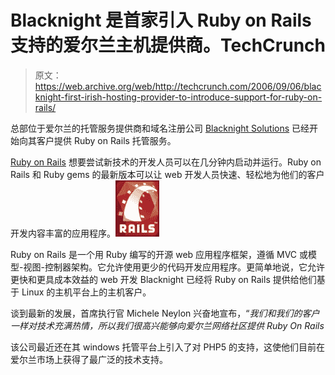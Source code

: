 # Blacknight 是首家引入 Ruby on Rails 支持的爱尔兰主机提供商。TechCrunch

> 原文：<https://web.archive.org/web/http://techcrunch.com/2006/09/06/blacknight-first-irish-hosting-provider-to-introduce-support-for-ruby-on-rails/>

总部位于爱尔兰的托管服务提供商和域名注册公司 [Blacknight Solutions](https://web.archive.org/web/20150912231533/http://www.blacknight.ie/) 已经开始向其客户提供 Ruby on Rails 托管服务。

[Ruby on Rails](https://web.archive.org/web/20150912231533/http://www.rubyonrails.org/) 想要尝试新技术的开发人员可以在几分钟内启动并运行。Ruby on Rails 和 Ruby gems 的最新版本可以让 web 开发人员快速、轻松地为他们的客户开发内容丰富的应用程序。![](img/afaef2205587cb5790b20eb711dc1ea3.png)

Ruby on Rails 是一个用 Ruby 编写的开源 web 应用程序框架，遵循 MVC 或模型-视图-控制器架构。它允许使用更少的代码开发应用程序。更简单地说，它允许更快和更具成本效益的 web 开发 Blacknight 已经将 Ruby on Rails 提供给他们基于 Linux 的主机平台上的主机客户。

谈到最新的发展，首席执行官 Michele Neylon 兴奋地宣布，“*我们和我们的客户一样对技术充满热情，所以我们很高兴能够向爱尔兰网络社区提供 Ruby On Rails*

该公司最近还在其 windows 托管平台上引入了对 PHP5 的支持，这使他们目前在爱尔兰市场上获得了最广泛的技术支持。